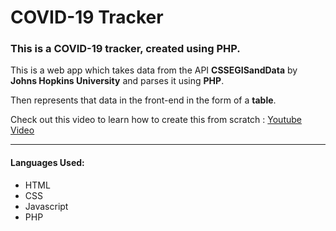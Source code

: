 # COVID-19 Tracker 
### This is a COVID-19 tracker, created using PHP.

This is a web app which takes data from the API **CSSEGISandData** by **Johns Hopkins University** and parses it using **PHP**.

Then represents that data in the front-end in the form of a **table**.

Check out this video to learn how to create this from scratch : [Youtube Video](https://www.youtube.com/watch?v=i1cfjELbNR4)

---

#### Languages Used:
* HTML
* CSS
* Javascript
* PHP

